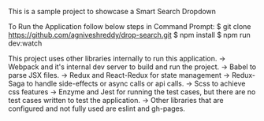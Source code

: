 
This is a sample project to showcase a Smart Search Dropdown

To Run the Application follow below steps in Command Prompt:
$ git clone https://github.com/agniveshreddy/drop-search.git
$ npm install
$ npm run dev:watch

This project uses other libraries internally to run this application.
-> Webpack and it's internal dev server to build and run the project.
-> Babel to parse JSX files.
-> Redux and React-Redux for state management
-> Redux-Saga to handle side-effects or async calls or api calls.
-> Scss to achieve css features
-> Enzyme and Jest for running the test cases, but there are no test cases written to test the application.
-> Other libraries that are configured and not fully used are eslint and gh-pages.


